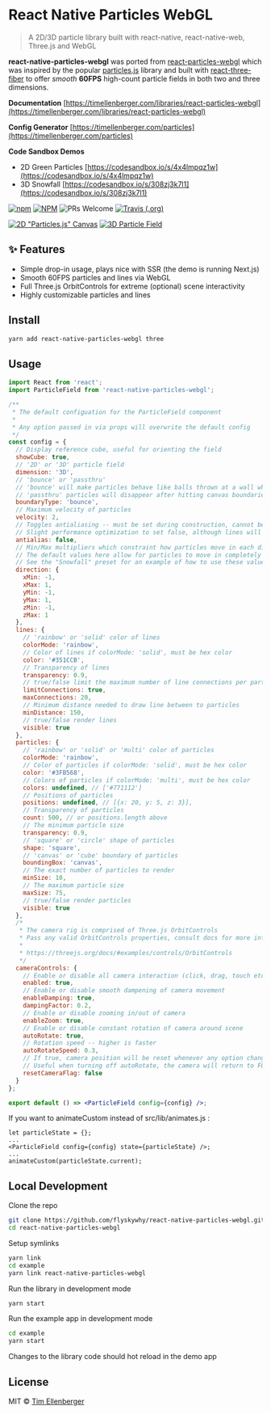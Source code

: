 # React Native Particles WebGL

> A 2D/3D particle library built with react-native, react-native-web, Three.js and WebGL

**react-native-particles-webgl** was ported from [react-particles-webgl](https://github.com/tim-soft/react-particles-webgl) which was inspired by the popular [particles.js](https://github.com/VincentGarreau/particles.js/) library and built with [react-three-fiber](https://github.com/drcmda/react-three-fiber) to offer _smooth_ **60FPS** high-count particle fields in both two and three dimensions.

**Documentation** [https://timellenberger.com/libraries/react-particles-webgl](https://timellenberger.com/libraries/react-particles-webgl)

**Config Generator** [https://timellenberger.com/particles](https://timellenberger.com/particles)

**Code Sandbox Demos**

- 2D Green Particles [https://codesandbox.io/s/4x4lmpqz1w](https://codesandbox.io/s/4x4lmpqz1w)
- 3D Snowfall [https://codesandbox.io/s/308zj3k7l1](https://codesandbox.io/s/308zj3k7l1)

[![npm](https://img.shields.io/npm/v/react-native-particles-webgl.svg?color=brightgreen&style=popout-square)](https://www.npmjs.com/package/react-native-particles-webgl)
[![NPM](https://img.shields.io/npm/l/react-native-particles-webgl.svg?color=brightgreen&style=popout-square)](https://github.com/flyskywhy/react-native-particles-webgl/blob/master/LICENSE)
![PRs Welcome](https://img.shields.io/badge/PRs-welcome-brightgreen.svg?style=popout-square)
[![Travis (.org)](https://img.shields.io/travis/flyskywhy/react-native-particles-webgl?style=flat-square)](https://travis-ci.org/flyskywhy/react-native-particles-webgl)

[![2D "Particles.js" Canvas](https://i.imgur.com/kpIUdV9.jpg)](https://timellenberger.com/particles)
[![3D Particle Field](https://i.imgur.com/M34XUy6.jpg)](https://timellenberger.com/particles)

## ✨ Features

- Simple drop-in usage, plays nice with SSR (the demo is running Next.js)
- Smooth 60FPS particles and lines via WebGL
- Full Three.js OrbitControls for extreme (optional) scene interactivity
- Highly customizable particles and lines

## Install

```bash
yarn add react-native-particles-webgl three
```

## Usage

```jsx
import React from 'react';
import ParticleField from 'react-native-particles-webgl';

/**
 * The default configuation for the ParticleField component
 *
 * Any option passed in via props will overwrite the default config
 */
const config = {
  // Display reference cube, useful for orienting the field
  showCube: true,
  // '2D' or '3D' particle field
  dimension: '3D',
  // 'bounce' or 'passthru'
  // 'bounce' will make particles behave like balls thrown at a wall when hitting canvas boundaries
  // 'passthru' particles will disappear after hitting canvas boundaries and be added back into the scene elsewhere
  boundaryType: 'bounce',
  // Maximum velocity of particles
  velocity: 2,
  // Toggles antialiasing -- must be set during construction, cannot be changed after initial render
  // Slight performance optimization to set false, although lines will appear more jagged
  antialias: false,
  // Min/Max multipliers which constraint how particles move in each direction
  // The default values here allow for particles to move in completely random x, y, z directions
  // See the "Snowfall" preset for an example of how to use these values
  direction: {
    xMin: -1,
    xMax: 1,
    yMin: -1,
    yMax: 1,
    zMin: -1,
    zMax: 1
  },
  lines: {
    // 'rainbow' or 'solid' color of lines
    colorMode: 'rainbow',
    // Color of lines if colorMode: 'solid', must be hex color
    color: '#351CCB',
    // Transparency of lines
    transparency: 0.9,
    // true/false limit the maximum number of line connections per particle
    limitConnections: true,
    maxConnections: 20,
    // Minimum distance needed to draw line between to particles
    minDistance: 150,
    // true/false render lines
    visible: true
  },
  particles: {
    // 'rainbow' or 'solid' or 'multi' color of particles
    colorMode: 'rainbow',
    // Color of particles if colorMode: 'solid', must be hex color
    color: '#3FB568',
    // Colors of particles if colorMode: 'multi', must be hex color
    colors: undefined, // ['#771112']
    // Positions of particles
    positions: undefined, // [{x: 20, y: 5, z: 3}],
    // Transparency of particles
    count: 500, // or positions.length above
    // The minimum particle size
    transparency: 0.9,
    // 'square' or 'circle' shape of particles
    shape: 'square',
    // 'canvas' or 'cube' boundary of particles
    boundingBox: 'canvas',
    // The exact number of particles to render
    minSize: 10,
    // The maximum particle size
    maxSize: 75,
    // true/false render particles
    visible: true
  },
  /*
   * The camera rig is comprised of Three.js OrbitControls
   * Pass any valid OrbitControls properties, consult docs for more info
   *
   * https://threejs.org/docs/#examples/controls/OrbitControls
   */
  cameraControls: {
    // Enable or disable all camera interaction (click, drag, touch etc)
    enabled: true,
    // Enable or disable smooth dampening of camera movement
    enableDamping: true,
    dampingFactor: 0.2,
    // Enable or disable zooming in/out of camera
    enableZoom: true,
    // Enable or disable constant rotation of camera around scene
    autoRotate: true,
    // Rotation speed -- higher is faster
    autoRotateSpeed: 0.3,
    // If true, camera position will be reset whenever any option changes (including this one)
    // Useful when turning off autoRotate, the camera will return to FOV where scene fits to canvas
    resetCameraFlag: false
  }
};

export default () => <ParticleField config={config} />;
```

If you want to animateCustom instead of src/lib/animates.js :
```
let particleState = {};
...
<ParticleField config={config} state={particleState} />;
...
animateCustom(particleState.current);
```

## Local Development

Clone the repo

```bash
git clone https://github.com/flyskywhy/react-native-particles-webgl.git react-native-particles-webgl
cd react-native-particles-webgl
```

Setup symlinks

```bash
yarn link
cd example
yarn link react-native-particles-webgl
```

Run the library in development mode

```bash
yarn start
```

Run the example app in development mode

```bash
cd example
yarn start
```

Changes to the library code should hot reload in the demo app

## License

MIT © [Tim Ellenberger](https://github.com/tim-soft)
